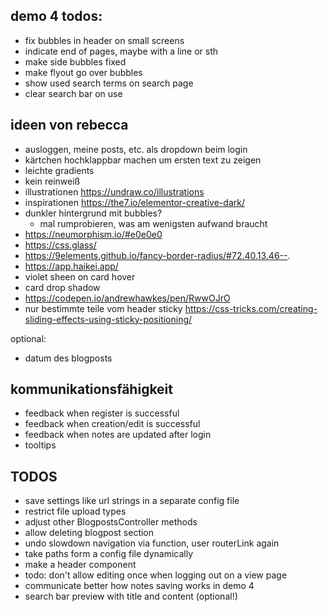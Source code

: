 ## demo 4 todos:
- fix bubbles in header on small screens
- indicate end of pages, maybe with a line or sth
- make side bubbles fixed
- make flyout go over bubbles
- show used search terms on search page
- clear search bar on use

## ideen von rebecca
- ausloggen, meine posts, etc. als dropdown beim login
- kärtchen hochklappbar machen um ersten text zu zeigen
- leichte gradients
- kein reinweiß
- illustrationen https://undraw.co/illustrations
- inspirationen https://the7.io/elementor-creative-dark/
- dunkler hintergrund mit bubbles?
    - mal rumprobieren, was am wenigsten aufwand braucht
- https://neumorphism.io/#e0e0e0
- https://css.glass/
- https://9elements.github.io/fancy-border-radius/#72.40.13.46--.
- https://app.haikei.app/
- violet sheen on card hover
- card drop shadow
- https://codepen.io/andrewhawkes/pen/RwwOJrO
- nur bestimmte teile vom header sticky
https://css-tricks.com/creating-sliding-effects-using-sticky-positioning/

optional:
- datum des blogposts

## kommunikationsfähigkeit
- feedback when register is successful
- feedback when creation/edit is successful
- feedback when notes are updated after login
- tooltips

## TODOS
- save settings like url strings in a separate config file
- restrict file upload types
- adjust other BlogpostsController methods
- allow deleting blogpost section
- undo slowdown navigation via function, user routerLink again
- take paths form a config file dynamically
- make a header component
- todo: don't allow editing once when logging out on a view page
- communicate better how notes saving works in demo 4
- search bar preview with title and content (optional!)
